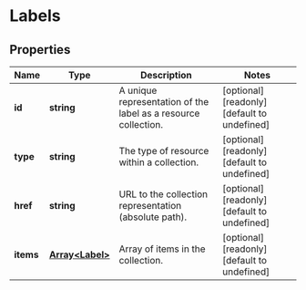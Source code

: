 # Labels

## Properties
| Name | Type | Description | Notes |
| ------------ | ------------- | ------------- | ------------- |
| **id** | **string** | A unique representation of the label as a resource collection. | [optional] [readonly] [default to undefined] |
| **type** | **string** | The type of resource within a collection. | [optional] [readonly] [default to undefined] |
| **href** | **string** | URL to the collection representation (absolute path). | [optional] [readonly] [default to undefined] |
| **items** | [**Array&lt;Label&gt;**](Label.md) | Array of items in the collection. | [optional] [readonly] [default to undefined] |


